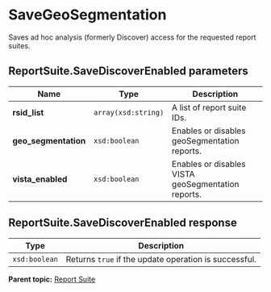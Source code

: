 # SaveGeoSegmentation

Saves ad hoc analysis \(formerly Discover\) access for the requested report suites.

## ReportSuite.SaveDiscoverEnabled parameters

|Name|Type|Description|
|----|----|-----------|
|**rsid\_list** |`array(xsd:string)` |A list of report suite IDs.|
|**geo\_segmentation** |`xsd:boolean` |Enables or disables geoSegmentation reports.|
|**vista\_enabled** |`xsd:boolean` |Enables or disables VISTA geoSegmentation reports.|

## ReportSuite.SaveDiscoverEnabled response

|Type|Description|
|----|-----------|
|`xsd:boolean` |Returns `true` if the update operation is successful.|

**Parent topic:** [Report Suite](../../methods/report_suite/r_methods_reportsuite.md)

